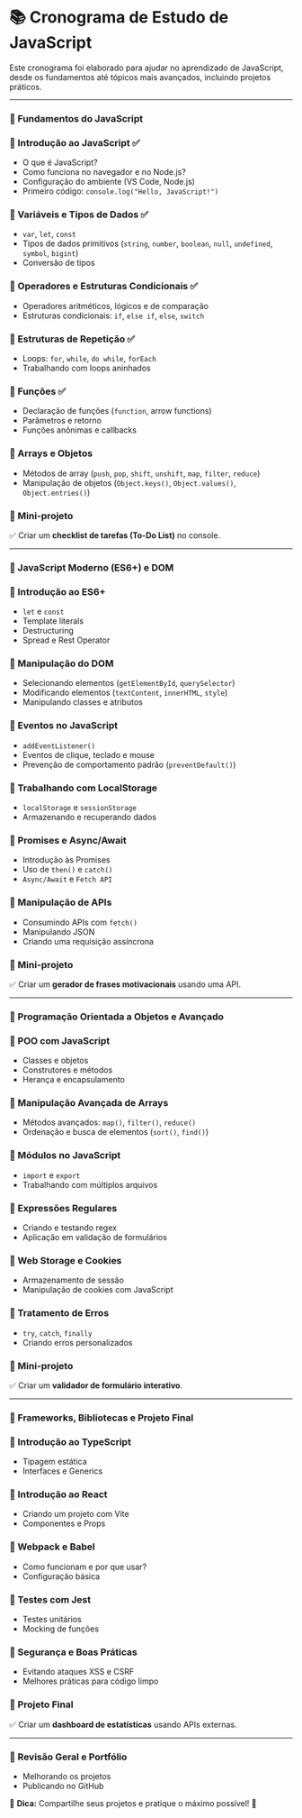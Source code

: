 # 📚 Cronograma de Estudo de JavaScript

Este cronograma foi elaborado para ajudar no aprendizado de JavaScript, desde os fundamentos até tópicos mais avançados, incluindo projetos práticos.

---

### 📌 Fundamentos do JavaScript

### 🔹 Introdução ao JavaScript ✅

- O que é JavaScript?
- Como funciona no navegador e no Node.js?
- Configuração do ambiente (VS Code, Node.js)
- Primeiro código: `console.log("Hello, JavaScript!")`

### 🔹 Variáveis e Tipos de Dados ✅

- `var`, `let`, `const`
- Tipos de dados primitivos (`string`, `number`, `boolean`, `null`, `undefined`, `symbol`, `bigint`)
- Conversão de tipos

### 🔹 Operadores e Estruturas Condicionais ✅

- Operadores aritméticos, lógicos e de comparação
- Estruturas condicionais: `if`, `else if`, `else`, `switch`

### 🔹 Estruturas de Repetição ✅

- Loops: `for`, `while`, `do while`, `forEach`
- Trabalhando com loops aninhados

### 🔹 Funções ✅

- Declaração de funções (`function`, arrow functions)
- Parâmetros e retorno
- Funções anônimas e callbacks

### 🔹 Arrays e Objetos

- Métodos de array (`push`, `pop`, `shift`, `unshift`, `map`, `filter`, `reduce`)
- Manipulação de objetos (`Object.keys()`, `Object.values()`, `Object.entries()`)

### 🚀 Mini-projeto

✅ Criar um **checklist de tarefas (To-Do List)** no console.

---

### 🚀 JavaScript Moderno (ES6+) e DOM

### 🔹 Introdução ao ES6+

- `let` e `const`
- Template literals
- Destructuring
- Spread e Rest Operator

### 🔹 Manipulação do DOM

- Selecionando elementos (`getElementById`, `querySelector`)
- Modificando elementos (`textContent`, `innerHTML`, `style`)
- Manipulando classes e atributos

### 🔹 Eventos no JavaScript

- `addEventListener()`
- Eventos de clique, teclado e mouse
- Prevenção de comportamento padrão (`preventDefault()`)

### 🔹 Trabalhando com LocalStorage

- `localStorage` e `sessionStorage`
- Armazenando e recuperando dados

### 🔹 Promises e Async/Await

- Introdução às Promises
- Uso de `then()` e `catch()`
- `Async/Await` e `Fetch API`

### 🔹 Manipulação de APIs

- Consumindo APIs com `fetch()`
- Manipulando JSON
- Criando uma requisição assíncrona

### 🚀 Mini-projeto

✅ Criar um **gerador de frases motivacionais** usando uma API.

---

### 📌 Programação Orientada a Objetos e Avançado

### 🔹 POO com JavaScript

- Classes e objetos
- Construtores e métodos
- Herança e encapsulamento

### 🔹 Manipulação Avançada de Arrays

- Métodos avançados: `map()`, `filter()`, `reduce()`
- Ordenação e busca de elementos (`sort()`, `find()`)

### 🔹 Módulos no JavaScript

- `import` e `export`
- Trabalhando com múltiplos arquivos

### 🔹 Expressões Regulares

- Criando e testando regex
- Aplicação em validação de formulários

### 🔹 Web Storage e Cookies

- Armazenamento de sessão
- Manipulação de cookies com JavaScript

### 🔹 Tratamento de Erros

- `try`, `catch`, `finally`
- Criando erros personalizados

### 🚀 Mini-projeto

✅ Criar um **validador de formulário interativo**.

---

### 🚀 Frameworks, Bibliotecas e Projeto Final

### 🔹 Introdução ao TypeScript

- Tipagem estática
- Interfaces e Generics

### 🔹 Introdução ao React

- Criando um projeto com Vite
- Componentes e Props

### 🔹 Webpack e Babel

- Como funcionam e por que usar?
- Configuração básica

### 🔹 Testes com Jest

- Testes unitários
- Mocking de funções

### 🔹 Segurança e Boas Práticas

- Evitando ataques XSS e CSRF
- Melhores práticas para código limpo

### 🚀 Projeto Final

✅ Criar um **dashboard de estatísticas** usando APIs externas.

---

### 🎯 Revisão Geral e Portfólio

- Melhorando os projetos
- Publicando no GitHub

📌 **Dica:** Compartilhe seus projetos e pratique o máximo possível! 🚀
